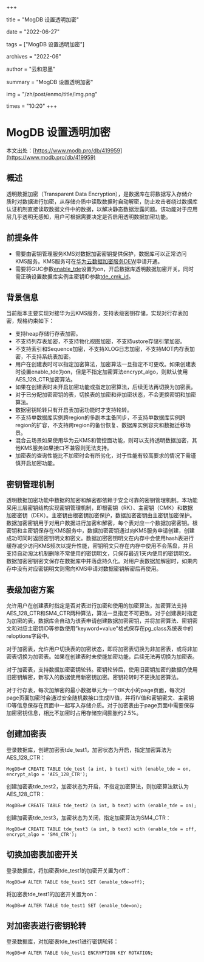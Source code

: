+++

title = "MogDB 设置透明加密" 

date = "2022-06-27" 

tags = ["MogDB 设置透明加密"] 

archives = "2022-06" 

author = "云和恩墨" 

summary = "MogDB 设置透明加密"

img = "/zh/post/enmo/title/img.png" 

times = "10:20"
+++

# MogDB 设置透明加密

本文出处：[https://www.modb.pro/db/419959](https://www.modb.pro/db/419959)

## 概述

透明数据加密（Transparent Data Encryption），是数据库在将数据写入存储介质时对数据进行加密，从存储介质中读取数据时自动解密，防止攻击者绕过数据库认证机制直接读取数据文件中的数据，以解决静态数据泄露问题。该功能对于应用层几乎透明无感知，用户可根据需要决定是否启用透明数据加密功能。

## 前提条件

- 需要由密钥管理服务KMS对数据加密密钥提供保护，数据库可以正常访问KMS服务。KMS服务可在[华为云数据加密服务DEW](https://www.huaweicloud.com/product/dew.html)申请开通。
- 需要将GUC参数[enable_tde](https://docs.mogdb.io/zh/mogdb/v3.0/27.1-security-configuration#enable_tde)设置为on，开启数据库透明数据加密开关。同时需正确设置数据库实例主密钥ID参数[tde_cmk_id](https://docs.mogdb.io/zh/mogdb/v3.0/27.1-security-configuration#tde_cmk_id)。

## 背景信息

当前版本主要实现对接华为云KMS服务，支持表级密钥存储，实现对行存表加密，规格约束如下：

- 支持heap存储行存表加密。
- 不支持列存表加密，不支持物化视图加密，不支持ustore存储引擎加密。
- 不支持索引和Sequence加密，不支持XLOG日志加密，不支持MOT内存表加密，不支持系统表加密。
- 用户在创建表时可以指定加密算法，加密算法一旦指定不可更改。如果创建表时设置enable_tde为on，但是不指定加密算法encrypt_algo，则默认使用AES_128_CTR加密算法。
- 如果在创建表时未开启加密功能或指定加密算法，后续无法再切换为加密表。
- 对于已分配加密密钥的表，切换表的加密和非加密状态，不会更换密钥和加密算法。
- 数据密钥轮转只有开启表加密功能时才支持轮转。
- 不支持单数据库实例跨region的多副本主备同步，不支持单数据库实例跨region的扩容，不支持跨region的备份恢复、数据库实例容灾和数据迁移场景。
- 混合云场景如果使用华为云KMS和管控面功能，则可以支持透明数据加密，其他KMS服务如果接口不兼容则无法支持。
- 加密表的查询性能比不加密时会有所劣化，对于性能有较高要求的情况下需谨慎开启加密功能。

## 密钥管理机制

透明数据加密功能中数据的加密和解密都依赖于安全可靠的密钥管理机制。本功能采用三层密钥结构实现密钥管理机制，即根密钥（RK）、主密钥（CMK）和数据加密密钥（DEK）。主密钥由根密钥加密保护，数据加密密钥由主密钥加密保护。数据加密密钥用于对用户数据进行加密和解密，每个表对应一个数据加密密钥。根密钥和主密钥保存在KMS服务中，数据加密密钥通过向KMS服务申请创建，创建成功可同时返回密钥明文和密文。数据加密密钥明文在内存中会使用hash表进行缓存减少访问KMS频次以提升性能，密钥明文只存在内存中使用不会落盘，并且支持自动淘汰机制删除不常使用的密钥明文，只保存最近1天内使用的密钥明文。数据加密密钥密文保存在数据库中并落盘持久化。对用户表数据加解密时，如果内存中没有对应密钥明文则需向KMS申请对数据密钥解密后再使用。

## 表级加密方案

允许用户在创建表时指定是否对表进行加密和使用的加密算法，加密算法支持AES_128_CTR和SM4_CTR两种算法，算法一旦指定不可更改。对于创建表时指定为加密的表，数据库会自动为该表申请创建数据加密密钥，并将加密算法、密钥密文和对应主密钥ID等参数使用”keyword=value”格式保存在pg_class系统表中的reloptions字段中。

对于加密表，允许用户切换表的加密状态，即将加密表切换为非加密表，或将非加密表切换为加密表。如果在创建表时未使能加密功能，后续无法再切换为加密表。

对于加密表，支持数据加密密钥轮转。密钥轮转后，使用旧密钥加密的数据仍使用旧密钥解密，新写入的数据使用新密钥加密。密钥轮转时不更换加密算法。

对于行存表，每次加解密的最小数据单元为一个8K大小的page页面，每次对page页面加密时会通过安全随机数接口生成IV值，并将IV值和密钥密文、主密钥ID等信息保存在页面中一起写入存储介质。对于加密表由于page页面中需要保存加密密钥信息，相比不加密时占用存储空间膨胀约2.5%。

## 创建加密表

登录数据库，创建加密表tde_test1，加密状态为开启，指定加密算法为AES_128_CTR：

```
MogDB=# CREATE TABLE tde_test (a int, b text) with (enable_tde = on, encrypt_algo = 'AES_128_CTR'); 
```

创建加密表tde_test2，加密状态为开启，不指定加密算法，则加密算法默认为AES_128_CTR：

```
MogDB=# CREATE TABLE tde_test2 (a int, b text) with (enable_tde = on); 
```

创建加密表tde_test3，加密状态为关闭，指定加密算法为SM4_CTR：

```
MogDB=# CREATE TABLE tde_test3 (a int, b text) with (enable_tde = off, encrypt_algo = 'SM4_CTR'); 
```

## 切换加密表加密开关

登录数据库，将加密表tde_test1的加密开关置为off：

```
MogDB=# ALTER TABLE tde_test1 SET (enable_tde=off); 
```

将加密表tde_test1的加密开关置为on：

```
MogDB=# ALTER TABLE tde_test1 SET (enable_tde=on); 
```

## 对加密表进行密钥轮转

登录数据库，对加密表tde_test1进行密钥轮转：

```
MogDB=# ALTER TABLE tde_test1 ENCRYPTION KEY ROTATION;
```
